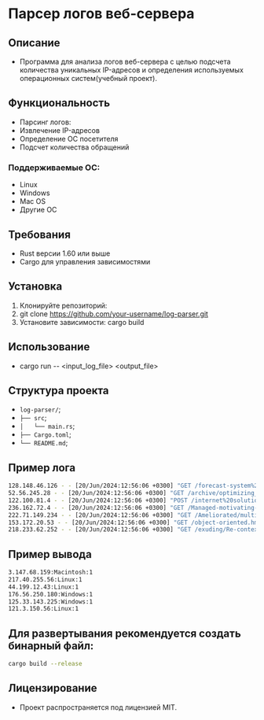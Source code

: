 # Парсер логов веб-сервера
## Описание
- Программа для анализа логов веб-сервера с целью подсчета количества уникальных IP-адресов и определения используемых операционных систем(учебный проект).

## Функциональность
- Парсинг логов:
- Извлечение IP-адресов
- Определение ОС посетителя
- Подсчет количества обращений
### Поддерживаемые ОС:
- Linux
- Windows
- Mac OS
- Другие ОС

## Требования
- Rust версии 1.60 или выше
- Cargo для управления зависимостями
## Установка
1. Клонируйте репозиторий:
2. git clone https://github.com/your-username/log-parser.git
3. Установите зависимости: cargo build

## Использование
- cargo run -- <input_log_file> <output_file>
## Структура проекта

* `log-parser/`;
* `├── src`;
* `│   └── main.rs`;
* `├── Cargo.toml`;
* `└── README.md`;


## Пример лога
```sh
128.148.46.126 - - [20/Jun/2024:12:56:06 +0300] "GET /forecast-system%20engine_high-level.css HTTP/1.1" 200 1359 "-" "Mozilla/5.0 (Windows NT 5.0; en-US; rv:1.9.2.20) Gecko/1990-13-08 Firefox/37.0"
52.56.245.28 - - [20/Jun/2024:12:56:06 +0300] "GET /archive/optimizing_zero%20defect.jpg HTTP/1.1" 200 2551 "-" "Mozilla/5.0 (X11; Linux x86_64) AppleWebKit/5321 (KHTML, like Gecko) Chrome/40.0.848.0 Mobile Safari/5321"
122.100.81.4 - - [20/Jun/2024:12:56:06 +0300] "POST /internet%20solution-Monitored%20Graphical%20User%20Interface/client-driven.png HTTP/1.1" 400 88 "-" "Mozilla/5.0 (Macintosh; PPC Mac OS X 10_9_10 rv:6.0) Gecko/1957-01-07 Firefox/37.0"
236.162.72.4 - - [20/Jun/2024:12:56:06 +0300] "GET /Managed-motivating-migration.js HTTP/1.1" 200 1253 "-" "Mozilla/5.0 (Windows NT 6.2) AppleWebKit/5361 (KHTML, like Gecko) Chrome/39.0.874.0 Mobile Safari/5361"
222.71.149.234 - - [20/Jun/2024:12:56:06 +0300] "GET /Ameliorated/multi-state-Fully-configurable.svg HTTP/1.1" 200 1848 "-" "Mozilla/5.0 (Windows CE) AppleWebKit/5362 (KHTML, like Gecko) Chrome/39.0.860.0 Mobile Safari/5362"
153.172.20.53 - - [20/Jun/2024:12:56:06 +0300] "GET /object-oriented.hmtl HTTP/1.1" 200 2511 "-" "Mozilla/5.0 (X11; Linux i686; rv:6.0) Gecko/1902-21-08 Firefox/36.0"
218.233.62.252 - - [20/Jun/2024:12:56:06 +0300] "GET /exuding/Re-contextualized.gif HTTP/1.1" 200 1399 "-" "Mozilla/5.0 (Macintosh; U; PPC Mac OS X 10_9_4 rv:5.0) Gecko/1983-23-03 Firefox/36.0"
```
## Пример вывода
```sh
3.147.68.159:Macintosh:1
217.40.255.56:Linux:1
44.199.12.43:Linux:1
176.56.250.180:Windows:1
125.33.143.225:Windows:1
121.3.150.56:Linux:1
```


## Для развертывания рекомендуется создать бинарный файл:
```sh
cargo build --release
```
## Лицензирование
- Проект распространяется под лицензией MIT.
